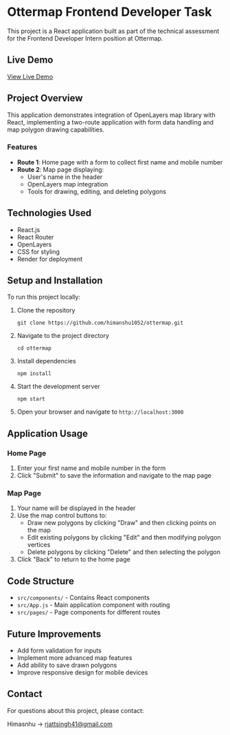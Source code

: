 # Ottermap Frontend Developer Task

This project is a React application built as part of the technical assessment for the Frontend Developer Intern position at Ottermap.

## Live Demo

[View Live Demo](https://ottermap-1ivx.onrender.com/)

## Project Overview

This application demonstrates integration of OpenLayers map library with React, implementing a two-route application with form data handling and map polygon drawing capabilities.

### Features

- **Route 1**: Home page with a form to collect first name and mobile number
- **Route 2**: Map page displaying:
  - User's name in the header
  - OpenLayers map integration
  - Tools for drawing, editing, and deleting polygons

## Technologies Used

- React.js
- React Router
- OpenLayers
- CSS for styling
- Render for deployment

## Setup and Installation

To run this project locally:

1. Clone the repository
   ```
   git clone https://github.com/himanshu1052/ottermap.git
   ```

2. Navigate to the project directory
   ```
   cd ottermap
   ```

3. Install dependencies
   ```
   npm install
   ```

4. Start the development server
   ```
   npm start
   ```

5. Open your browser and navigate to `http://localhost:3000`

## Application Usage

### Home Page
1. Enter your first name and mobile number in the form
2. Click "Submit" to save the information and navigate to the map page

### Map Page
1. Your name will be displayed in the header
2. Use the map control buttons to:
   - Draw new polygons by clicking "Draw" and then clicking points on the map
   - Edit existing polygons by clicking "Edit" and then modifying polygon vertices
   - Delete polygons by clicking "Delete" and then selecting the polygon
3. Click "Back" to return to the home page

## Code Structure

- `src/components/` - Contains React components
- `src/App.js` - Main application component with routing
- `src/pages/` - Page components for different routes

## Future Improvements

- Add form validation for inputs
- Implement more advanced map features
- Add ability to save drawn polygons
- Improve responsive design for mobile devices

## Contact

For questions about this project, please contact:

Himasnhu -> rjattsingh41@gmail.com
